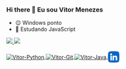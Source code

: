 ### Hi there 👋 Eu sou Vitor Menezes




* 😉  Windows ponto 
* 🌱  Estudando JavaScript

<div>
  <a href="https://www.linkedin.com/in/vitor-barbosa-de-menezes-882007225" target"_blank">
  <img height="180em" src="https://github-readme-stats.vercel.app/api?username=vitormenezess&show_icons=true&theme=dark&include_all_commits=true&count_private=true"/>
  <img height="180em" src="https://github-readme-stats.vercel.app/api/top-langs/?username=vitormenezess&layout=compact&langs_count=16&theme=dark"/>
</div>
  
 <div style="display: inline_block"><br>
    <img align="center" alt="Vitor-Python" height="30" width="40" src="https://cdn.jsdelivr.net/gh/devicons/devicon/icons/python/python-original-wordmark.svg" />
    <img align="center" alt="Vitor-Git" height="30" width="40" src="https://cdn.jsdelivr.net/gh/devicons/devicon/icons/git/git-plain.svg" />
    <img align="center" alt="Vitor-Java" heigt="30" width="40" src="https://cdn.jsdelivr.net/gh/devicons/devicon/icons/java/java-original-wordmark.svg" />
    <img align="center" alt="Vitor-linkedin" heigt="25" width="30" src="https://github.com/vitormenezess/vitormenezess/blob/e10cbc85eb4d8efa211e650693e3cf5d740793d4/linkedin%20(1).png"/>
    
<!--
**vitormenezess/vitormenezess** is a ✨ _special_ ✨ repository because its `README.md` (this file) appears on your GitHub profile.
